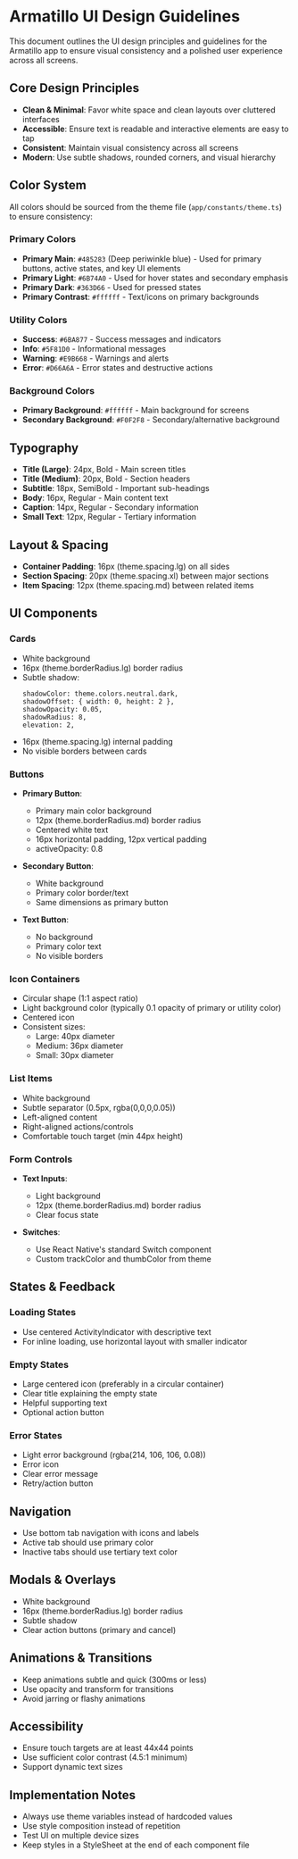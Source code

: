 # Armatillo UI Design Guidelines

This document outlines the UI design principles and guidelines for the Armatillo app to ensure visual consistency and a polished user experience across all screens.

## Core Design Principles

- **Clean & Minimal**: Favor white space and clean layouts over cluttered interfaces
- **Accessible**: Ensure text is readable and interactive elements are easy to tap
- **Consistent**: Maintain visual consistency across all screens
- **Modern**: Use subtle shadows, rounded corners, and visual hierarchy

## Color System

All colors should be sourced from the theme file (`app/constants/theme.ts`) to ensure consistency:

### Primary Colors
- **Primary Main**: `#485283` (Deep periwinkle blue) - Used for primary buttons, active states, and key UI elements
- **Primary Light**: `#6B74A0` - Used for hover states and secondary emphasis
- **Primary Dark**: `#363D66` - Used for pressed states
- **Primary Contrast**: `#ffffff` - Text/icons on primary backgrounds

### Utility Colors
- **Success**: `#6BA877` - Success messages and indicators
- **Info**: `#5F81D0` - Informational messages
- **Warning**: `#E9B668` - Warnings and alerts
- **Error**: `#D66A6A` - Error states and destructive actions

### Background Colors
- **Primary Background**: `#ffffff` - Main background for screens
- **Secondary Background**: `#F0F2F8` - Secondary/alternative background

## Typography

- **Title (Large)**: 24px, Bold - Main screen titles
- **Title (Medium)**: 20px, Bold - Section headers
- **Subtitle**: 18px, SemiBold - Important sub-headings
- **Body**: 16px, Regular - Main content text
- **Caption**: 14px, Regular - Secondary information
- **Small Text**: 12px, Regular - Tertiary information

## Layout & Spacing

- **Container Padding**: 16px (theme.spacing.lg) on all sides
- **Section Spacing**: 20px (theme.spacing.xl) between major sections
- **Item Spacing**: 12px (theme.spacing.md) between related items

## UI Components

### Cards
- White background
- 16px (theme.borderRadius.lg) border radius
- Subtle shadow:
  ```
  shadowColor: theme.colors.neutral.dark,
  shadowOffset: { width: 0, height: 2 },
  shadowOpacity: 0.05,
  shadowRadius: 8,
  elevation: 2,
  ```
- 16px (theme.spacing.lg) internal padding
- No visible borders between cards

### Buttons
- **Primary Button**:
  - Primary main color background
  - 12px (theme.borderRadius.md) border radius
  - Centered white text
  - 16px horizontal padding, 12px vertical padding
  - activeOpacity: 0.8

- **Secondary Button**:
  - White background
  - Primary color border/text
  - Same dimensions as primary button

- **Text Button**:
  - No background
  - Primary color text
  - No visible borders

### Icon Containers
- Circular shape (1:1 aspect ratio)
- Light background color (typically 0.1 opacity of primary or utility color)
- Centered icon
- Consistent sizes:
  - Large: 40px diameter
  - Medium: 36px diameter
  - Small: 30px diameter

### List Items
- White background
- Subtle separator (0.5px, rgba(0,0,0,0.05))
- Left-aligned content
- Right-aligned actions/controls
- Comfortable touch target (min 44px height)

### Form Controls
- **Text Inputs**:
  - Light background
  - 12px (theme.borderRadius.md) border radius
  - Clear focus state

- **Switches**:
  - Use React Native's standard Switch component
  - Custom trackColor and thumbColor from theme

## States & Feedback

### Loading States
- Use centered ActivityIndicator with descriptive text
- For inline loading, use horizontal layout with smaller indicator

### Empty States
- Large centered icon (preferably in a circular container)
- Clear title explaining the empty state
- Helpful supporting text
- Optional action button

### Error States
- Light error background (rgba(214, 106, 106, 0.08))
- Error icon
- Clear error message
- Retry/action button

## Navigation

- Use bottom tab navigation with icons and labels
- Active tab should use primary color
- Inactive tabs should use tertiary text color

## Modals & Overlays

- White background
- 16px (theme.borderRadius.lg) border radius
- Subtle shadow
- Clear action buttons (primary and cancel)

## Animations & Transitions

- Keep animations subtle and quick (300ms or less)
- Use opacity and transform for transitions
- Avoid jarring or flashy animations

## Accessibility

- Ensure touch targets are at least 44x44 points
- Use sufficient color contrast (4.5:1 minimum)
- Support dynamic text sizes

## Implementation Notes

- Always use theme variables instead of hardcoded values
- Use style composition instead of repetition
- Test UI on multiple device sizes
- Keep styles in a StyleSheet at the end of each component file